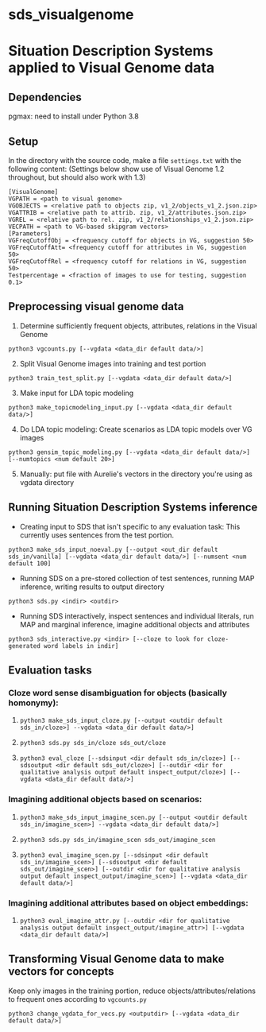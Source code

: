 # sds_visualgenome
# Situation Description Systems applied to Visual Genome data

## Dependencies

pgmax: need to install under Python 3.8

## Setup

In the directory with the source code, make a file `settings.txt` with the following content: (Settings below show use of Visual Genome 1.2 throughout, but should also work with 1.3)
```
[VisualGenome]
VGPATH = <path to visual genome>
VGOBJECTS = <relative path to objects zip, v1_2/objects_v1_2.json.zip>
VGATTRIB = <relative path to attrib. zip, v1_2/attributes.json.zip>
VGREL = <relative path to rel. zip, v1_2/relationships_v1_2.json.zip> 
VECPATH = <path to VG-based skipgram vectors>
[Parameters]
VGFreqCutoffObj = <frequency cutoff for objects in VG, suggestion 50>
VGFreqCutoffAtt= <frequency cutoff for attributes in VG, suggestion 50>
VGFreqCutoffRel = <frequency cutoff for relations in VG, suggestion 50>
Testpercentage = <fraction of images to use for testing, suggestion 0.1>
```

## Preprocessing visual genome data

1. Determine sufficiently frequent objects, attributes, relations in the Visual Genome

```python3 vgcounts.py [--vgdata <data_dir default data/>]```

2. Split Visual Genome images into training and test portion

```python3 train_test_split.py [--vgdata <data_dir default data/>]```

3. Make input for LDA topic modeling 

```python3 make_topicmodeling_input.py [--vgdata <data_dir default data/>]```

4. Do LDA topic modeling: Create scenarios as LDA topic models over VG images

```python3 gensim_topic_modeling.py [--vgdata <data_dir default data/>] [--numtopics <num default 20>]```

5. Manually: put file with Aurelie's vectors in the directory you're using as vgdata directory


## Running Situation Description Systems inference

* Creating input to SDS that isn't specific to any evaluation task: This currently uses sentences from the test portion.

```python3 make_sds_input_noeval.py [--output <out_dir default sds_in/vanilla] [--vgdata <data_dir default data/>] [--numsent <num default 100]```

* Running SDS on a pre-stored collection of test sentences, running MAP inference, writing results to output directory

```python3 sds.py <indir> <outdir>```

* Running SDS interactively, inspect sentences and individual literals, run MAP and marginal inference, imagine additional objects and attributes

```python3 sds_interactive.py <indir> [--cloze to look for cloze-generated word labels in indir]```


## Evaluation tasks

### Cloze word sense disambiguation for objects (basically homonymy):
  1. ```python3 make_sds_input_cloze.py	[--output <outdir default sds_in/cloze>] --vgdata <data_dir default data/>]```

  2. ```python3 sds.py sds_in/cloze sds_out/cloze```

  3. ```python3 eval_cloze [--sdsinput <dir default sds_in/cloze>] [--sdsoutput <dir default sds_out/cloze>] [--outdir <dir for qualitative analysis output default inspect_output/cloze>] [--vgdata <data_dir default data/>]```

### Imagining additional objects based on scenarios:

  1. ```python3 make_sds_input_imagine_scen.py [--output <outdir default sds_in/imagine_scen>] --vgdata <data_dir default data/>]```

  2. ```python3 sds.py sds_in/imagine_scen sds_out/imagine_scen```

  3. ```python3 eval_imagine_scen.py [--sdsinput <dir default sds_in/imagine_scen>] [--sdsoutput <dir default sds_out/imagine_scen>] [--outdir <dir for qualitative analysis output default inspect_output/imagine_scen>] [--vgdata <data_dir default data/>]```

### Imagining additional attributes based on object embeddings:
  1. ```python3 eval_imagine_attr.py [--outdir <dir for qualitative analysis output default inspect_output/imagine_attr>] [--vgdata <data_dir default data/>]```

## Transforming Visual Genome data to make vectors for concepts

Keep only images in the training portion, reduce objects/attributes/relations to frequent ones according to `vgcounts.py`

```python3 change_vgdata_for_vecs.py <outputdir> [--vgdata <data_dir default data/>]```
